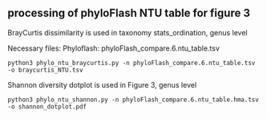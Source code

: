 ## processing of phyloFlash NTU table for figure 3

BrayCurtis dissimilarity is used in taxonomy stats_ordination, genus level

Necessary files:
Phyloflash: phyloFlash_compare.6.ntu_table.tsv

```
python3 phylo_ntu_braycurtis.py -n phyloFlash_compare.6.ntu_table.tsv -o braycurtis_NTU.tsv
```

Shannon diversity dotplot is used in Figure 3, genus level

```
python3 phylo_ntu_shannon.py -n phyloFlash_compare.6.ntu_table.hma.tsv -o shannon_dotplot.pdf
```